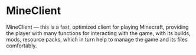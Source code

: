 # MineClient
MineClient — this is a fast, optimized client for playing Minecraft, providing the player with many functions for interacting with the game, with its builds, mods, resource packs, which in turn help to manage the game and its files comfortably.
